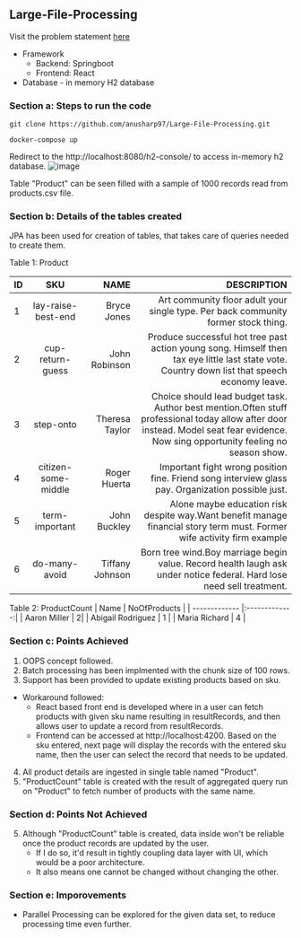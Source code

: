 ## Large-File-Processing

Visit the problem statement [here](https://docs.google.com/document/d/1RJjQHDxi7jOQVOq8lrkUFPVJO5vnozPRGO-bpzx13wM/edit#)

- Framework
  - Backend: Springboot
  - Frontend: React
- Database - in memory H2 database

### Section a: Steps to run the code

``git clone https://github.com/anusharp97/Large-File-Processing.git ``

``docker-compose up``

Redirect to the http://localhost:8080/h2-console/ to access in-memory h2 database. 
![image](https://user-images.githubusercontent.com/35512779/115274177-081c4400-a15e-11eb-9bd4-53a982873dce.png)

Table "Product" can be seen filled with a sample of 1000 records read from products.csv file.

### Section b: Details of the tables created
JPA has been used for creation of tables, that takes care of queries needed to create them.

Table 1: Product

| ID    | SKU           | NAME    | DESCRIPTION   |
| ------|:-------------:| -------:|--------------------------------------------------------------------------------------------------:|
| 1     | lay-raise-best-end | Bryce Jones  | Art community floor adult your single type. Per back community former stock thing.      |
| 2     | cup-return-guess     |   John Robinson  |    Produce successful hot tree past action young song. Himself then tax eye little last state vote. Country down list that speech economy leave. |
| 3     | step-onto     |    Theresa Taylor  | 	Choice should lead budget task. Author best mention.Often stuff professional today allow after door instead. Model seat fear evidence. Now sing opportunity feeling no season show.|
| 4     | citizen-some-middle| Roger Huerta | Important fight wrong position fine. Friend song interview glass pay. Organization possible just.|
| 5     |term-important | John Buckley | 	Alone maybe education risk despite way.Want benefit manage financial story term must. Former wife activity firm example|
| 6     | do-many-avoid | Tiffany Johnson | Born tree wind.Boy marriage begin value. Record health laugh ask under notice federal. Hard lose need sell treatment.|

Table 2: ProductCount
| Name   | NoOfProducts      |
| ------------- |:-------------:| 
| Aaron Miller     | 2| 
| Abigail Rodriguez | 1      | 
| Maria Richard | 4      | 

### Section c: Points Achieved
1. OOPS concept followed.
2. Batch processing has been implmented with the chunk size of 100 rows.
3. Support has been provided to update existing products based on sku.
  - Workaround followed: 
    - React based front end is developed where in a user can fetch products with given sku name resulting in resultRecords, and then allows user to update a record from resultRecords. 
    - Frontend can be accessed at http://localhost:4200. Based on the sku entered, next page will display the records with the entered sku name, then the user can select the record that needs to be updated.
4. All product details are ingested in single table named "Product".
5. "ProductCount" table is created with the result of aggregated query run on "Product" to fetch number of products with the same name.

### Section d: Points Not Achieved
5. Although "ProductCount" table is created, data inside won't be reliable once the product records are updated by the user.
    - If I do so, it'd result in tightly coupling data layer with UI, which would be a poor architecture.
    - It also means one cannot be changed without changing the other.

### Section e: Imporovements
- Parallel Processing can be explored for the given data set, to reduce processing time even further.

